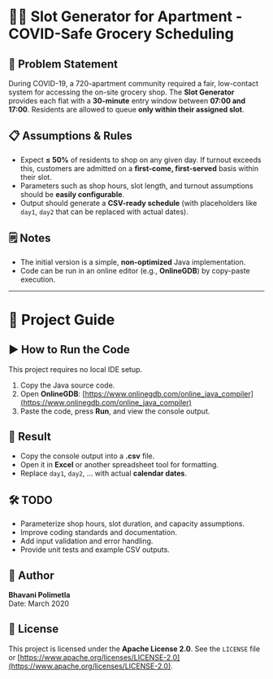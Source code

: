 # 🏢🛒  Slot Generator for Apartment - COVID-Safe Grocery Scheduling

## 📝 Problem Statement

During COVID-19, a 720-apartment community required a fair, low-contact system for accessing the on-site grocery shop. The **Slot Generator** provides each flat with a **30-minute** entry window between **07:00 and 17:00**. Residents are allowed to queue **only within their assigned slot**.

## 📋 Assumptions & Rules

- Expect **≤ 50%** of residents to shop on any given day. If turnout exceeds this, customers are admitted on a **first-come, first-served** basis within their slot.
- Parameters such as shop hours, slot length, and turnout assumptions should be **easily configurable**.
- Output should generate a **CSV-ready schedule** (with placeholders like `day1`, `day2` that can be replaced with actual dates).

## 🗒️ Notes

- The initial version is a simple, **non-optimized** Java implementation.
- Code can be run in an online editor (e.g., **OnlineGDB**) by copy-paste execution.

---

# 🚀 Project Guide

## ▶️ How to Run the Code

This project requires no local IDE setup.

1. Copy the Java source code.
2. Open **OnlineGDB**: [https://www.onlinegdb.com/online_java_compiler](https://www.onlinegdb.com/online_java_compiler)
3. Paste the code, press **Run**, and view the console output.

## 📄 Result

- Copy the console output into a **.csv** file.
- Open it in **Excel** or another spreadsheet tool for formatting.
- Replace `day1`, `day2`, … with actual **calendar dates**.

## 🛠️ TODO

- Parameterize shop hours, slot duration, and capacity assumptions.
- Improve coding standards and documentation.
- Add input validation and error handling.
- Provide unit tests and example CSV outputs.

## 👤 Author

**Bhavani Polimetla**  
Date: March 2020  

## 📄 License

This project is licensed under the **Apache License 2.0**.
See the `LICENSE` file or [https://www.apache.org/licenses/LICENSE-2.0](https://www.apache.org/licenses/LICENSE-2.0).
